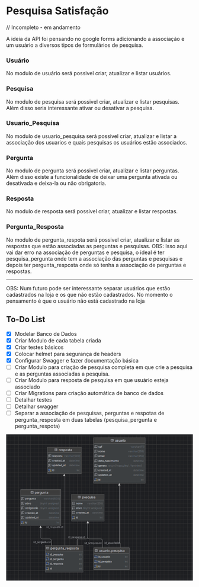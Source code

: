 # Pesquisa Satisfação

// Incompleto - em andamento

A ideia da API foi pensando no google forms adicionando a associação e um usuário a diversos tipos de formulários de pesquisa.

### Usuário
No modulo de usuário será possivel criar, atualizar e listar usuários.

### Pesquisa
No modulo de pesquisa será possivel criar, atualizar e listar pesquisas.
Além disso seria interessante ativar ou desativar a pesquisa.

### Usuario_Pesquisa
No modulo de usuario_pesquisa será possivel criar, atualizar e listar a associação dos usuarios e quais pesquisas os usuários estão associados.

### Pergunta
No modulo de pergunta será possivel criar, atualizar e listar perguntas.
Além disso existe a funcionalidade de deixar uma pergunta ativada ou desativada e deixa-la ou não obrigatoria.

### Resposta
No modulo de resposta será possivel criar, atualizar e listar respostas.

### Pergunta_Resposta
No modulo de pergunta_respota será possivel criar, atualizar e listar as respostas que estão associadas as perguntas e pesquisas.
OBS: Isso aqui vai dar erro na associação de perguntas e pesquisa, o ideal é ter pesquisa_pergunta onde tem a associação das perguntas e pesquisas e depois ter pergunta_resposta onde só tenha a associação de perguntas e respostas.


---
OBS: Num futuro pode ser interessante separar usuários que estão cadastrados na loja e os que não estão cadastrados. No momento o pensamento é que o usuário não está cadastrado na loja

## To-Do List

- [x] Modelar Banco de Dados
- [x] Criar Modulo de cada tabela criada
- [x] Criar testes básicos
- [x] Colocar helmet para segurança de headers
- [x] Configurar Swagger e fazer documentação básica
- [ ] Criar Modulo para criação de pesquisa completa em que crie a pesquisa e as perguntas associadas a pesquisa.
- [ ] Criar Modulo para resposta de pesquisa em que usuário esteja associado
- [ ] Criar Migrations para criação automática de banco de dados
- [ ] Detalhar testes
- [ ] Detalhar swagger
- [ ] Separar a associação de pesquisas, perguntas e respotas de pergunta_resposta em duas tabelas (pesquisa_pergunta e pergunta_respota)

![Alt text](image.png)
